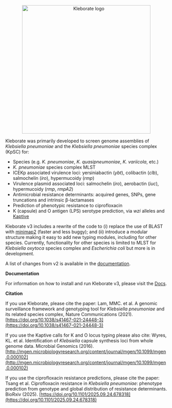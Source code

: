 <p align="center"><picture><source srcset="images/logo-dark.png" media="(prefers-color-scheme: dark)"><img src="images/logo.png" alt="Kleborate logo" width="400"></picture></p>

Kleborate was primarily developed to screen genome assemblies of _Klebsiella pneumoniae_ and the _Klebsiella pneumoniae_ species complex (KpSC) for:

* Species (e.g. _K. pneumoniae_, _K. quasipneumoniae_, _K. variicola_, etc.)
* _K. pneumoniae_ species complex MLST
* ICEKp associated virulence loci: yersiniabactin (_ybt_), colibactin (_clb_), salmochelin (_iro_), hypermucoidy (_rmp_)
* Virulence plasmid associated loci: salmochelin (_iro_), aerobactin (_iuc_), hypermucoidy (_rmp_, _rmpA2_)
* Antimicrobial resistance determinants: acquired genes, SNPs, gene truncations and intrinsic β-lactamases
* Prediction of phenotypic resistance to ciprofloxacin
* K (capsule) and O antigen (LPS) serotype prediction, via _wzi_ alleles and [Kaptive](https://github.com/klebgenomics/Kaptive)

Kleborate v3 includes a rewrite of the code to (i) replace the use of BLAST with [minimap2](https://lh3.github.io/minimap2/minimap2.html) (faster and less buggy); and (ii) introduce a modular structure making it easy to add new typing modules, including for other species. Currently, functionality for other species is limited to MLST for _Klebsiella oxytoca_ species complex and _Escherichia coli_ but more is in development.

A list of changes from v2 is available in the [documentation](https://kleborate.readthedocs.io/en/latest/index.html#changes-from-v2).

**Documentation**

For information on how to install and run Kleborate v3, please visit the [Docs](https://kleborate.readthedocs.io/en/latest/).

**Citation**

If you use Kleborate, please cite the paper: Lam, MMC. et al. A genomic surveillance framework and genotyping tool for _Klebsiella pneumoniae_ and its related species complex, Nature Communications (2021). [https://doi.org/10.1038/s41467-021-24448-3](https://doi.org/10.1038/s41467-021-24448-3)

If you use the Kaptive calls for K and O locus typing please also cite: Wyres, KL. et al. Identification of _Klebsiella_ capsule synthesis loci from whole genome data. Microbial Genomics (2016). [http://mgen.microbiologyresearch.org/content/journal/mgen/10.1099/mgen.0.000102](http://mgen.microbiologyresearch.org/content/journal/mgen/10.1099/mgen.0.000102)

If you use the ciprofloxacin resistance predictions, please cite the paper: Tsang et al. Ciprofloxacin resistance in _Klebsiella pneumoniae_: phenotype prediction from genotype and global distribution of resistance determinants. BioRxiv (2025). [https://doi.org/10.1101/2025.09.24.678318](https://doi.org/10.1101/2025.09.24.678318)
